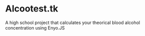 # Alcootest.tk
A high school project that calculates your theorical blood alcohol concentration using Enyo.JS

